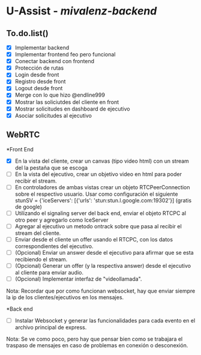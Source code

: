 # U-Assist - *mivalenz-backend*

## To.do.list()

- [x] Implementar backend
- [x] Implementar frontend feo pero funcional
- [x] Conectar backend con frontend
- [x] Protección de rutas
- [x] Login desde front
- [x] Registro desde front
- [x] Logout desde front
- [x] Merge con lo que hizo @endline999
- [x] Mostrar las soliciutdes del cliente en front
- [x] Mostrar solicitudes en dashboard de ejecutivo
- [x] Asociar solicitudes al ejecutivo

## WebRTC
  *Front End
  
- [x] En la vista del cliente, crear un canvas (tipo video html) con un stream del la pestaña que se escoga
- [ ] En la vista del ejecutivo, crear un objetivo video en html para poder recibir el stream.
- [ ] En controladores de ambas vistas crear un objeto RTCPeerConnection sobre el respectivo usuario.
    Usar como configuración el siguiente stunSV = {'iceServers': [{'urls': 'stun:stun.l.google.com:19302'}] (gratis de google)
- [ ] Utilizando el signaling server del back end, enviar el objeto RTCPC al otro peer y agregarlo como IceServer
- [ ] Agregar al ejecutivo un metodo ontrack sobre que pasa al recibir el stream del cliente.
- [ ] Enviar desde el cliente un offer usando el RTCPC, con los datos correspondientes del ejecutivo.
- [ ] (Opcional) Enviar un answer desde el ejecutivo para afirmar que se esta recibiendo el stream.
- [ ] (Opcional) Generar un offer (y la respectiva answer) desde el ejecutivo al cliente para enviar audio.
- [ ] (Opcional) Implementar interfaz de "videollamada".

Nota: Recordar que por como funcionan websocket, hay que enviar siempre la ip de los clientes/ejecutivos en los mensajes.
  
  *Back end
- [ ] Instalar Websocket y generar las funcionalidades para cada evento en el archivo principal de express.

Nota: Se ve como poco, pero hay que pensar bien como se trabajara el traspaso de mensajes en caso de problemas en conexión o desconexión.
